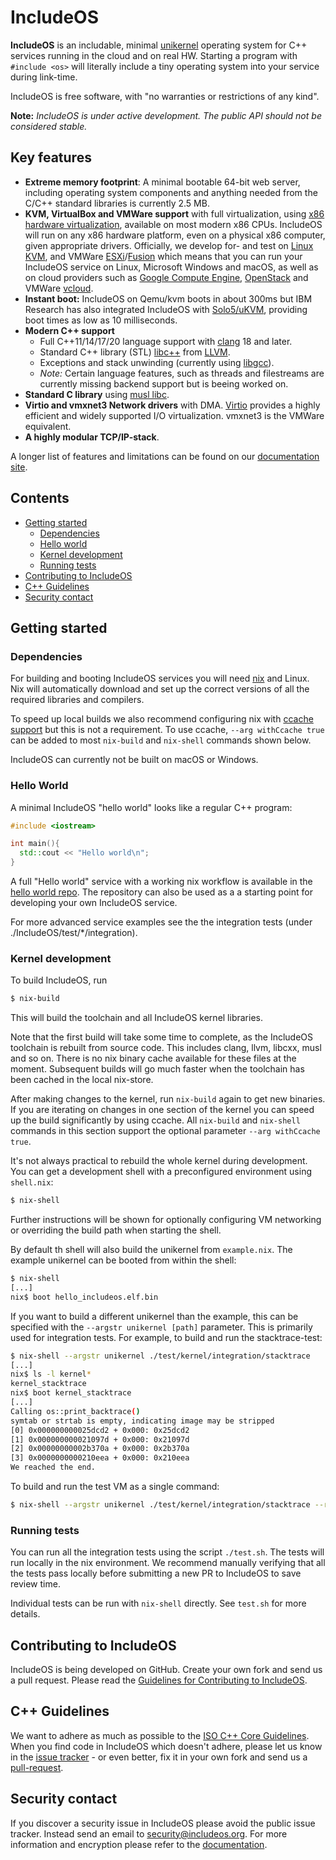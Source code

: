 IncludeOS
================================================

**IncludeOS** is an includable, minimal [unikernel](https://en.wikipedia.org/wiki/Unikernel) operating system for C++ services running in the cloud and on real HW. Starting a program with `#include <os>` will literally include a tiny operating system into your service during link-time.

IncludeOS is free software, with "no warranties or restrictions of any kind".

**Note:** *IncludeOS is under active development. The public API should not be considered stable.*

## <a name="features"></a> Key features

* **Extreme memory footprint**: A minimal bootable 64-bit web server, including operating system components and anything needed from the C/C++ standard libraries is currently 2.5 MB.
* **KVM, VirtualBox and VMWare support** with full virtualization, using [x86 hardware virtualization](https://en.wikipedia.org/wiki/X86_virtualization), available on most modern x86 CPUs. IncludeOS will run on any x86 hardware platform, even on a physical x86 computer, given appropriate drivers. Officially, we develop for- and test on [Linux KVM](http://www.linux-kvm.org/page/Main_Page), and VMWare [ESXi](https://www.vmware.com/products/esxi-and-esx.html)/[Fusion](https://www.vmware.com/products/fusion.html) which means that you can run your IncludeOS service on Linux, Microsoft Windows and macOS, as well as on cloud providers such as [Google Compute Engine](http://www.includeos.org/blog/2017/includeos-on-google-compute-engine.html), [OpenStack](https://www.openstack.org/) and VMWare [vcloud](https://www.vmware.com/products/vcloud-suite.html).
* **Instant boot:** IncludeOS on Qemu/kvm boots in about 300ms but IBM Research has also integrated IncludeOS with [Solo5/uKVM](https://github.com/Solo5/solo5), providing boot times as low as 10 milliseconds.
* **Modern C++ support**
    * Full C++11/14/17/20 language support with [clang](http://clang.llvm.org) 18 and later.
    * Standard C++ library (STL) [libc++](http://libcxx.llvm.org) from [LLVM](http://llvm.org/).
    * Exceptions and stack unwinding (currently using [libgcc](https://gcc.gnu.org/onlinedocs/gccint/Libgcc.html)).
    * *Note:* Certain language features, such as threads and filestreams are currently missing backend support but is beeing worked on.
* **Standard C library** using [musl libc](http://www.musl-libc.org/).
* **Virtio and vmxnet3 Network drivers** with DMA. [Virtio](https://www.oasis-open.org/committees/tc_home.php?wg_abbrev=virtio) provides a highly efficient and widely supported I/O virtualization. vmxnet3 is the VMWare equivalent.
* **A highly modular TCP/IP-stack**.

A longer list of features and limitations can be found on our [documentation site](http://includeos.readthedocs.io/en/latest/Features.html).

## Contents

- [Getting started](#getting_started)
    - [Dependencies](#dependencies)
    - [Hello world](#hello_world)
    - [Kernel development](#develop_kernel)
    - [Running tests](#running_tests)
- [Contributing to IncludeOS](#contribute)
- [C++ Guidelines](#guideline)
- [Security contact](#security)

## <a name="getting_started"></a> Getting started

### <a name="dependencies"></a> Dependencies

For building and booting IncludeOS services you will need [nix](https://nixos.org) and Linux. Nix will automatically download and set up the correct versions of all the required libraries and compilers.

To speed up local builds we also recommend configuring nix with [ccache support](https://nixos.wiki/wiki/CCache) but this is not a requirement. To use ccache, `--arg withCcache true` can be added to most `nix-build` and `nix-shell` commands shown below.

IncludeOS can currently not be built on macOS or Windows.

### <a href="hello_world"></a> Hello World

A minimal IncludeOS "hello world" looks like a regular C++ program:

```c++
#include <iostream>

int main(){
  std::cout << "Hello world\n";
}
```

A full "Hello world" service with a working nix workflow is available in the [hello world repo](https://github.com/includeos/hello_world). The repository can also be used as a a starting point for developing your own IncludeOS service.

For more advanced service examples see the the integration tests (under ./IncludeOS/test/\*/integration).

### <a name="develop_kernel"></a> Kernel development

To build IncludeOS, run

```bash
$ nix-build
```

This will build the toolchain and all IncludeOS kernel libraries.

Note that the first build will take some time to complete, as the IncludeOS toolchain is rebuilt from source code. This includes clang, llvm, libcxx, musl and so on. There is no nix binary cache available for these files at the moment. Subsequent builds will go much faster when the toolchain has been cached in the local nix-store.

After making changes to the kernel, run `nix-build` again to get new binaries. If you are iterating on changes in one section of the kernel you can speed up the build significantly by using ccache. All `nix-build` and `nix-shell` commands in this section support the optional parameter `--arg withCcache true`.

It's not always practical to rebuild the whole kernel during development. You can get a development shell with a preconfigured environment using `shell.nix`:

```bash
$ nix-shell
```

Further instructions will be shown for optionally configuring VM networking or overriding the build path when starting the shell.

By default th shell will also build the unikernel from `example.nix`. The example unikernel can be booted from within the shell:

```bash
$ nix-shell
[...]
nix$ boot hello_includeos.elf.bin
```

If you want to build a different unikernel than the example, this can be specified with the `--argstr unikernel [path]` parameter. This is primarily used for integration tests. For example, to build and run the stacktrace-test:

```bash
$ nix-shell --argstr unikernel ./test/kernel/integration/stacktrace
[...]
nix$ ls -l kernel*
kernel_stacktrace
nix$ boot kernel_stacktrace
[...]
Calling os::print_backtrace()
symtab or strtab is empty, indicating image may be stripped
[0] 0x000000000025dcd2 + 0x000: 0x25dcd2
[1] 0x000000000021097d + 0x000: 0x21097d
[2] 0x00000000002b370a + 0x000: 0x2b370a
[3] 0x0000000000210eea + 0x000: 0x210eea
We reached the end.
```

To build and run the test VM as a single command:

```bash
$ nix-shell --argstr unikernel ./test/kernel/integration/stacktrace --run ./test.py
```

### <a name="running_tests"></a> Running tests

You can run all the integration tests using the script `./test.sh`. The tests will run locally in the nix environment. We recommend manually verifying that all the tests pass locally before submitting a new PR to IncludeOS to save review time.

Individual tests can be run with `nix-shell` directly. See `test.sh` for more details.

## <a name="contribute"></a> Contributing to IncludeOS

IncludeOS is being developed on GitHub. Create your own fork and send us a pull request. Please read the [Guidelines for Contributing to IncludeOS](http://includeos.readthedocs.io/en/latest/Contributing-to-IncludeOS.html).

## <a name="guideline"></a> C++ Guidelines

We want to adhere as much as possible to the [ISO C++ Core Guidelines](https://github.com/isocpp/CppCoreGuidelines). When you find code in IncludeOS which doesn't adhere, please let us know in the [issue tracker](https://github.com/includeos/IncludeOS/issues) - or even better, fix it in your own fork and send us a [pull-request](https://github.com/includeos/IncludeOS/pulls).

## <a name="security"></a> Security contact
If you discover a security issue in IncludeOS please avoid the public issue tracker. Instead send an email to security@includeos.org. For more information and encryption please refer to the [documentation](http://includeos.readthedocs.io/en/latest/Security.html).
